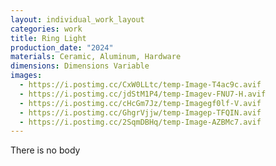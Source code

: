 ```yaml
---
layout: individual_work_layout
categories: work
title: Ring Light
production_date: "2024"
materials: Ceramic, Aluminum, Hardware
dimensions: Dimensions Variable
images:
  - https://i.postimg.cc/CxW0LLtc/temp-Image-T4ac9c.avif
  - https://i.postimg.cc/jdStM1P4/temp-Imagev-FNU7-H.avif
  - https://i.postimg.cc/cHcGm7Jz/temp-Imagegf0lf-V.avif
  - https://i.postimg.cc/GhgrVjjw/temp-Imagep-TFQIN.avif
  - https://i.postimg.cc/2SqmDBHq/temp-Image-AZBMc7.avif
---
```

There is no body
